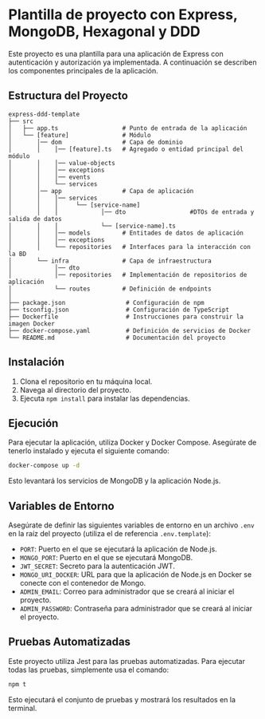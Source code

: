 # Plantilla de proyecto con Express, MongoDB, Hexagonal y DDD

Este proyecto es una plantilla para una aplicación de Express con autenticación y autorización ya implementada. A continuación se describen los componentes principales de la aplicación.

## Estructura del Proyecto

```
express-ddd-template
├── src
│   ├── app.ts                  # Punto de entrada de la aplicación
│   └── [feature]               # Módulo
│       │── dom                 # Capa de dominio
│       │    │── [feature].ts   # Agregado o entidad principal del módulo
│       │    │── value-objects
│       │    │── exceptions
│       │    │── events
│       │    └── services
│       │── app                 # Capa de aplicación
│       │    │── services
│       │    │     └── [service-name]
│       │    │            │── dto                  #DTOs de entrada y salida de datos
│       │    │            └── [service-name].ts
│       │    │── models         # Entitades de datos de aplicación
│       │    │── exceptions
│       │    └── repositories   # Interfaces para la interacción con la BD
│       └── infra               # Capa de infraestructura
│            │── dto
│            │── repositories   # Implementación de repositorios de aplicación
│            └── routes         # Definición de endpoints
│
├── package.json                 # Configuración de npm
├── tsconfig.json                # Configuración de TypeScript
├── Dockerfile                   # Instrucciones para construir la imagen Docker
├── docker-compose.yaml          # Definición de servicios de Docker
└── README.md                    # Documentación del proyecto
```

## Instalación

1. Clona el repositorio en tu máquina local.
2. Navega al directorio del proyecto.
3. Ejecuta `npm install` para instalar las dependencias.

## Ejecución

Para ejecutar la aplicación, utiliza Docker y Docker Compose. Asegúrate de tenerlo instalado y ejecuta el siguiente comando:

```bash
docker-compose up -d
```

Esto levantará los servicios de MongoDB y la aplicación Node.js.

## Variables de Entorno

Asegúrate de definir las siguientes variables de entorno en un archivo `.env` en la raíz del proyecto (utiliza el de referencia `.env.template`):

- `PORT`: Puerto en el que se ejecutará la aplicación de Node.js.
- `MONGO_PORT`: Puerto en el que se ejecutará MongoDB.
- `JWT_SECRET`: Secreto para la autenticación JWT.
- `MONGO_URI_DOCKER`: URL para que la aplicación de Node.js en Docker se conecte con el contenedor de Mongo.
- `ADMIN_EMAIL`: Correo para administrador que se creará al iniciar el proyecto.
- `ADMIN_PASSWORD`: Contraseña para administrador que se creará al iniciar el proyecto.

## Pruebas Automatizadas

Este proyecto utiliza Jest para las pruebas automatizadas. Para ejecutar todas las pruebas, simplemente usa el comando:

```bash
npm t
```

Esto ejecutará el conjunto de pruebas y mostrará los resultados en la terminal.
